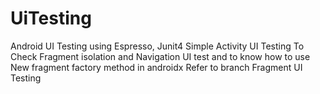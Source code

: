 # UiTesting
Android UI Testing using Espresso, Junit4
Simple Activity UI Testing 
To Check Fragment isolation and Navigation UI test and  to know how to use New fragment factory method in androidx
Refer to branch Fragment UI Testing
